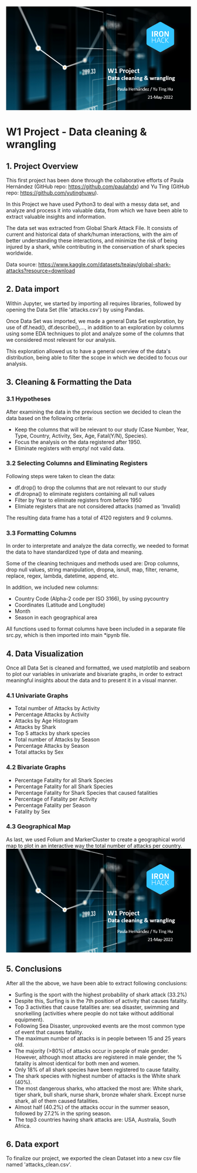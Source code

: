 ![cover](cover.jpg)

# W1 Project - Data cleaning & wrangling

## 1. Project Overview
This first project has been done through the collaborative efforts of Paula Hernández (GitHub repo: https://github.com/paulahdx) and Yu Ting (GitHub repo: https://github.com/yutinghuwu).

In this Project we have used Python3 to deal with a messy data set, and analyze and process it into valuable data, from which we have been able to extract valuable insights and information.

The data set was extracted from Global Shark Attack File. It consists of current and historical data of shark/human interactions, with the aim of better understanding these interactions, and minimize the risk of being injured by a shark, while contributing in the conservation of shark species worldwide. 

Data source: 
https://www.kaggle.com/datasets/teajay/global-shark-attacks?resource=download

## 2. Data import
Within Jupyter, we started by importing all requires libraries, followed by opening the Data Set (file 'attacks.csv') by using Pandas.

Once Data Set was imported, we made a general Data Set exploration, by use of df.head(), df.describe(),..., in addition to an exploration by columns using some EDA techniques to plot and analyze some of the columns that we considered most relevant for our analysis. 

This exploration allowed us to have a general overview of the data's distribution, being able to filter the scope in which we decided to focus our analysis.

## 3. Cleaning & Formatting the Data

### 3.1 Hypotheses
After examining the data in the previous section we decided to clean the data based on the following criteria:
- Keep the columns that will be relevant to our study (Case Number, Year, Type, Country, Activity, Sex, Age, Fatal(Y/N), Species).
- Focus the analysis on the data registered after 1950.
- Eliminate registers with empty/ not valid data.

### 3.2 Selecting Columns and Eliminating Registers
Following steps were taken to clean the data:
- df.drop() to drop the columns that are not relevant to our study
- df.dropna() to eliminate registers containing all null values
- Filter by Year to eliminate registers from before 1950
- Elimiate registers that are not considered attacks (named as 'Invalid)

The resulting data frame has a total of 4120 registers and 9 columns.
 
### 3.3 Formatting Columns
In order to interpretate and analyze the data correctly, we needed to format the data to have standardized type of data and meaning.

Some of the cleaning techniques and methods used are: 
Drop columns, drop null values, string manipulation, dropna, isnull, map, 
filter, rename, replace, regex, lambda, datetime, append, etc.

In addition, we included new columns: 
- Country Code (Alpha-2 code per ISO 3166), by using pycountry
- Coordinates (Latitude and Longitude)
- Month
- Season in each geographical area

All functions used to format columns have been included in a separate file src.py, which is then imported into main *ipynb file.

## 4. Data Visualization
Once all Data Set is cleaned and formatted, we used matplotlib and seaborn to plot our variables in univariate and bivariate graphs, in order to extract meaningful insights about the data and to present it in a visual manner.

### 4.1 Univariate Graphs 
- Total number of Attacks by Activity
- Percentage Attacks by Activity
- Attacks by Age Histogram
- Attacks by Shark
- Top 5 attacks by shark species 
- Total number of Attacks by Season
- Percentage Attacks by Season
- Total attacks by Sex

### 4.2 Bivariate Graphs 
- Percentage Fatality for all Shark Species
- Percentage Fatality for all Shark Species
- Percentage Fatality for Shark Species that caused fatalities
- Percentage of Fatality per Activity 
- Percentage Fatality per Season
- Fatality by Sex

### 4.3 Geographical Map 
As last, we used Folium and MarkerCluster to create a geographical world map to plot in an interactive way the total number of attacks per country. 
![map](cover.jpg)

## 5. Conclusions
After all the the above, we have been able to extract following conclusions:
- Surfing is the sport with the highest probability of shark attack (33.2%)
- Despite this, Surfing is in the 7th position of activity that causes fatality.
- Top 3 activities that cause fatalities are: sea disaster, swimming and snorkelling (activities where people do not take without additional equipment).
- Following Sea Disaster, unprovoked events are the most common type of event that causes fatality.
- The maximum number of attacks is in people between 15 and 25 years old.
- The majority (>80%) of attacks occur in people of male gender. However, although most attacks are registered in male gender, the % fatality is almost identical for both men and women.
- Only 18% of all shark species have been registered to cause fatality.
- The shark species with highest number of attacks is the White shark (40%). 
- The most dangerous sharks, who attacked the most are: White shark, tiger shark, bull shark, nurse shark, bronze whaler shark. Except nurse shark, all of them caused fatalities.
- Almost half (40.2%) of the attacks occur in the summer season, followed by 27.2% in the spring season.
- The top3 countries having shark attacks are: USA, Australia, South Africa.

## 6. Data export
To finalize our project, we exported the clean Dataset into a new csv file named 'attacks_clean.csv'.
